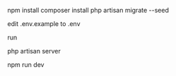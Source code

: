 npm install
composer install
php artisan migrate --seed

edit .env.example to .env

run

php artisan server

npm run dev